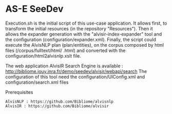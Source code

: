 # AS-E SeeDev
Execution.sh is the initial script of this use-case application. It allows first, to transform the initial resources (in the repository "Resources"). Then it allows the expander generation with the "alvisir-index-expander" tool and the configuration (configuration/expander.xml). Finally, the script could execute the AlvisNLP plan (plan/entities), on the corpus composed by html files (/corpus/fulltext/html/ .html) and converted with the configuration/html2alvisnlp.xslt file. 

The web application AlvisIR Search Engine is available : http://bibliome.jouy.inra.fr/demo/seedev/alvisir/webapi/search 
The configuration of this tool need the configuration/UIConfig.xml 	and configuration/search.xml files 

Prerequisites

    AlvisNLP : https://github.com/Bibliome/alvisnlp
    AlvisIR : https://github.com/Bibliome/alvisir 
